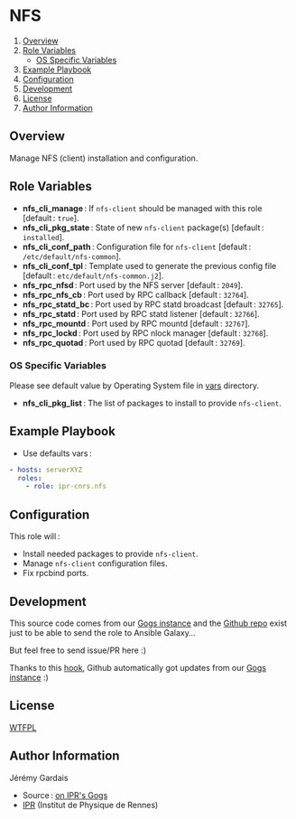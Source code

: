 # NFS

1. [Overview](#overview)
2. [Role Variables](#role-variables)
     * [OS Specific Variables](#os-specific-variables)
3. [Example Playbook](#example-playbook)
4. [Configuration](#configuration)
5. [Development](#development)
5. [License](#license)
6. [Author Information](#author-information)

## Overview

Manage NFS (client) installation and configuration.

## Role Variables

* **nfs_cli_manage** : If `nfs-client` should be managed with this role [default : `true`].
* **nfs_cli_pkg_state** : State of new `nfs-client` package(s) [default : `installed`].
* **nfs_cli_conf_path** : Configuration file for `nfs-client` [default : `/etc/default/nfs-common`].
* **nfs_cli_conf_tpl** : Template used to generate the previous config file [default : `etc/default/nfs-common.j2`].
* **nfs_rpc_nfsd** : Port used by the NFS server [default : `2049`].
* **nfs_rpc_nfs_cb** : Port used by RPC callback [default : `32764`].
* **nfs_rpc_statd_bc** : Port used by RPC statd broadcast [default : `32765`].
* **nfs_rpc_statd** : Port used by RPC statd listener [default : `32766`].
* **nfs_rpc_mountd** : Port used by RPC mountd [default : `32767`].
* **nfs_rpc_lockd** : Port used by RPC nlock manager [default : `32768`].
* **nfs_rpc_quotad** : Port used by RPC quotad [default : `32769`].

### OS Specific Variables

Please see default value by Operating System file in [vars][vars directory] directory.

* **nfs_cli_pkg_list** : The list of packages to install to provide `nfs-client`.

## Example Playbook

* Use defaults vars :

``` yml
- hosts: serverXYZ
  roles:
    - role: ipr-cnrs.nfs
```

## Configuration

This role will :
* Install needed packages to provide `nfs-client`.
* Manage `nfs-client` configuration files.
* Fix rpcbind ports.

## Development

This source code comes from our [Gogs instance][nfs source] and the [Github repo][nfs github] exist just to be able to send the role to Ansible Galaxy…

But feel free to send issue/PR here :)

Thanks to this [hook][gogs to github hook], Github automatically got updates from our [Gogs instance][nfs source] :)

## License

[WTFPL][wtfpl website]

## Author Information

Jérémy Gardais
* Source : [on IPR's Gogs][nfs source]
* [IPR][ipr website] (Institut de Physique de Rennes)

[vars directory]: ./vars
[gogs to github hook]: https://stackoverflow.com/a/21998477
[nfs source]: https://git.ipr.univ-rennes1.fr/cellinfo/ansible.nfs
[nfs github]: https://github.com/ipr-cnrs/nfs
[wtfpl website]: http://www.wtfpl.net/about/
[ipr website]: https://ipr.univ-rennes1.fr/
